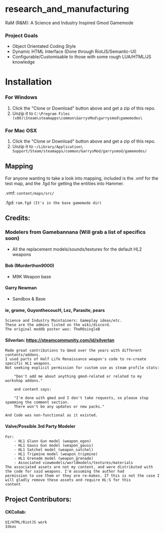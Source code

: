 # research_and_manufacturing
RaM (R&M): A Science and Industry Inspired Gmod Gamemode

### Project Goals
 - Object Orientated Coding Style
 - Dynamic HTML Interface (Done through RiotJS/Semantic-UI)
 - Configurable/Customisable to those with some rough LUA/HTML/JS knowledge

# Installation

### For Windows

1. Click the "Clone or Download" button above and get a zip of this repo.
2. Unzip it to `C:\Program Files (x86)\Steam\steamapps\common\GarrysMod\garrysmod\gamemodes\`

### For Mac OSX

1. Click the "Clone or Download" button above and get a zip of this repo.
2. Unzip it to `~/Library/Application\ Support/Steam/steamapps/common/GarrysMod/garrysmod/gamemodes/`

## Mapping
For anyone wanting to take a look into mapping, included is the .vmf for the test map, and the .fgd for getting the entities into Hammer.

.vmf: ```content/maps/src/```

.fgd: ```ram.fgd (It's in the base gamemode dir)```

## Credits:

### Modelers from Gamebannana (Will grab a list of specifics soon)
 - All the replacement models/sounds/textures for the default HL2 weapons
#### Bob (Murderthon9000)
 - M9K Weapon base
#### Garry Newman
 - Sandbox & Base
#### ie, grome, GuyonthecoucH, Lez, Parasite, pears
    Science and Industry Maintainers: Gameplay ideas/etc.
    These are the admins listed on the wiki/discord.
    The original moddb poster was: TheROsingleB
#### Silverlan: https://steamcommunity.com/id/silverlan
    Made great contributions to Gmod over the years with different contents/addons.
    I used parts of Half Life Renaissance weapon's code to re-create specific HL1 weapons.
    Not seeking explicit permission for custom use as steam profile stats:

        "Don't add me about anything gmod-related or related to my workshop addons."

        and content says:

        "I'm done with gmod and I don't take requests, so please stop spamming the comment section.
        There won't be any updates or new packs."

    And Code was non-functional as it existed.
#### Valve/Possible 3rd Party Modeler
    For:
        - HL1 Gluon Gun model (weapon_egon)
        - HL1 Gauss Gun model (weapon_gauss)
        - HL1 Satchel model (weapon_satchel)
        - HL1 Tripmine model (weapon_tripmine)
        - HL1 Grenade model (weapon_grenade)
        - Associated viewmodels/worldmodels/textures/materials
    The associated assets are not my content, and were distributed with the code for said weapons. I'm assuming the author had   
    permission to use them or they are re-makes. If this is not the case I will gladly remove these assets and require HL:S for this 
    content

## Project Contributors:

#### CKCollab: 
    UI/HTML/RiotJS work
    Ideas
